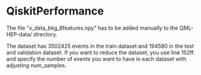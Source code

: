 # QiskitPerformance

The file "x_data_bkg_8features.npy" has to be added manually to the QML-HEP-data/ directory.

The dataset has 3502425 events in the train dataset and 194580 in the test and validation dataset. If you want to reduce the dataset, you use line 152ff. and specify the number of events you want to have in each dataset with adjusting num_samples.
